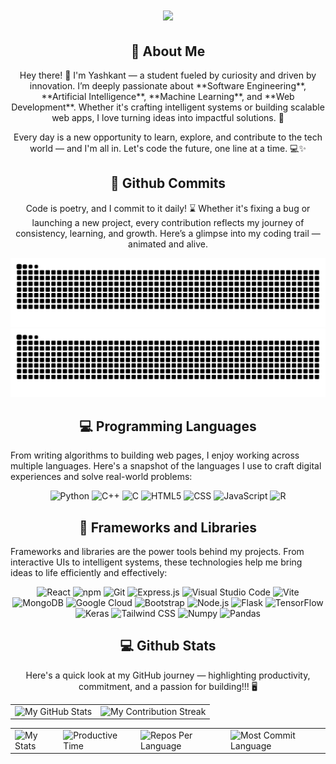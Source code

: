<h1 align="center">
    <img src="https://readme-typing-svg.herokuapp.com/?font=Righteous&size=35&center=true&color=FFFFFF&vCenter=true&width=500&height=70&duration=4000&lines=Welcome+to+my+Github+🙏;+I'm+Yashkant+Sharma!;" />
</h1>

<div align="center">
    <h2>🚀 About Me</h2>
    <p>Hey there! 👋 I'm Yashkant — a student fueled by curiosity and driven by innovation. I’m deeply passionate about **Software Engineering**, **Artificial Intelligence**, **Machine Learning**, and **Web Development**. Whether it's crafting intelligent systems or building scalable web apps, I love turning ideas into impactful solutions. 🚀

Every day is a new opportunity to learn, explore, and contribute to the tech world — and I'm all in. Let's code the future, one line at a time. 💻✨
</p>
</div>

<div align="center">
  <h2>🚀 Github Commits</h2>
    <p>Code is poetry, and I commit to it daily! ⌛ Whether it's fixing a bug or launching a new project, every contribution reflects my journey of consistency, learning, and growth. Here’s a glimpse into my coding trail — animated and alive.</p> 
  <img src="https://raw.githubusercontent.com/yashkantsharma64/yashkantsharma64/output/github-contribution-grid-snake-dark.svg#gh-dark-mode-only" alt="GitHub Contribution Grid Snake Animation Dark Mode"/>
  <img src="https://raw.githubusercontent.com/yashkantsharma64/yashkantsharma64/output/github-contribution-grid-snake.svg#gh-light-mode-only" alt="GitHub Contribution Grid Snake Animation Light Mode"/>
</div>

<h2 align="center" class="section-heading">💻 Programming Languages</h2>
<p>From writing algorithms to building web pages, I enjoy working across multiple languages. Here's a snapshot of the languages I use to craft digital experiences and solve real-world problems:</p>
<div align="center">
  <img src="https://img.shields.io/badge/Python-3776AB?style=for-the-badge&logo=python&logoColor=white" alt="Python"/>
  <img src="https://img.shields.io/badge/C%2B%2B-00599C?style=for-the-badge&logo=c%2B%2B&logoColor=white" alt="C++"/>
  <img src="https://img.shields.io/badge/C-00599C?style=for-the-badge&logo=c&logoColor=white" alt="C"/>
  <img src="https://img.shields.io/badge/HTML5-E34F26?style=for-the-badge&logo=html5&logoColor=white" alt="HTML5"/>
  <img src="https://img.shields.io/badge/CSS3-1572B6?style=for-the-badge&logo=css3&logoColor=white" alt="CSS"/>
  <img src="https://img.shields.io/badge/JavaScript-F7DF1E?style=for-the-badge&logo=javascript&logoColor=black" alt="JavaScript"/>
  <img src="https://img.shields.io/badge/R-276DC3?style=for-the-badge&logo=r&logoColor=white" alt="R"/>  
</div>

<h2 align="center" class="section-heading">🔧 Frameworks and Libraries</h2>
<p>Frameworks and libraries are the power tools behind my projects. From interactive UIs to intelligent systems, these technologies help me bring ideas to life efficiently and effectively:</p>
<div align="center">
  <img src="https://img.shields.io/badge/React-20232A?style=for-the-badge&logo=react&logoColor=61DAFB" alt="React"/>
  <img src="https://img.shields.io/badge/npm-CB3837?style=for-the-badge&logo=npm&logoColor=white" alt="npm"/>
  <img src="https://img.shields.io/badge/Git-F05032?style=for-the-badge&logo=git&logoColor=white" alt="Git"/>
  <img src="https://img.shields.io/badge/Express%20js-000000?style=for-the-badge&logo=express&logoColor=white" alt="Express.js"/>
  <img src="https://img.shields.io/badge/Visual%20Studio%20Code-007ACC?style=for-the-badge&logo=visualstudiocode&logoColor=white" alt="Visual Studio Code"/>
  <img src="https://img.shields.io/badge/Vite-B73BFE?style=for-the-badge&logo=vite&logoColor=FFD62E" alt="Vite"/>
  <img src="https://img.shields.io/badge/MongoDB-4EA94B?style=for-the-badge&logo=mongodb&logoColor=white" alt="MongoDB"/>
  <img src="https://img.shields.io/badge/Google_Cloud-4285F4?style=for-the-badge&logo=google-cloud&logoColor=white" alt="Google Cloud"/>
  <img src="https://img.shields.io/badge/Bootstrap-7952B3?style=for-the-badge&logo=bootstrap&logoColor=white" alt="Bootstrap"/>
  <img src="https://img.shields.io/badge/Node.js-339933?style=for-the-badge&logo=nodedotjs&logoColor=white" alt="Node.js"/>
  <img src="https://img.shields.io/badge/Flask-000000?style=for-the-badge&logo=flask&logoColor=white" alt="Flask"/>
  <img src="https://img.shields.io/badge/TensorFlow-FF6F00?style=for-the-badge&logo=tensorflow&logoColor=white" alt="TensorFlow"/>
  <img src="https://img.shields.io/badge/Keras-D00000?style=for-the-badge&logo=Keras&logoColor=white" alt="Keras"/>
  <img src="https://img.shields.io/badge/Tailwind_CSS-38B2AC?style=for-the-badge&logo=tailwind-css&logoColor=white" alt="Tailwind CSS"/>
  <img src="https://img.shields.io/badge/Numpy-777BB4?style=for-the-badge&logo=numpy&logoColor=white" alt="Numpy"/>
  <img src="https://img.shields.io/badge/Pandas-2C2D72?style=for-the-badge&logo=pandas&logoColor=white" alt="Pandas"/>
</div>

<div align="center">
<h2 align="center" class="section-heading"> 💻 Github Stats</h2>
<p>Here's a quick look at my GitHub journey — highlighting productivity, commitment, and a passion for building!!! 🖥️</p>
 <table align="center" width="100%" height="100%" >
    <tr>
       <td><img style="border: none;" src="https://github-profile-summary-cards.vercel.app/api/cards/profile-details?username=yashkantsharma64&theme=github_dark" alt="My GitHub Stats"/></td>   
       <td><img style="border: none;" src="https://github-readme-streak-stats.herokuapp.com/?user=yashkantsharma64&theme=merko" alt="My Contribution Streak"/></td>
    </tr>
 </table>

 <table align="center" width="100%" height="100%" >
    <tr>
        <td><img style="border: none;" src="https://github-profile-summary-cards.vercel.app/api/cards/stats?username=yashkantsharma64&theme=github_dark" alt="My Stats"/></td>
        <td><img style="border: none;" src="https://github-profile-summary-cards.vercel.app/api/cards/productive-time?username=yashkantsharma64&theme=github_dark&utcOffset=10" alt="Productive Time"/>
        <td><img style="border: none;" src="https://github-profile-summary-cards.vercel.app/api/cards/repos-per-language?username=yashkantsharma64&theme=github_dark" alt="Repos Per Language"/></td>
        <td><img style="border: none;" src="https://github-profile-summary-cards.vercel.app/api/cards/most-commit-language?username=yashkantsharma64&theme=github_dark" alt="Most Commit Language"/></td>
    </tr>
 </table>
</div>
